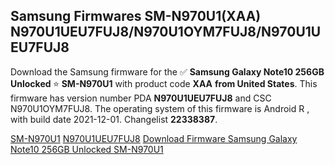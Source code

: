 <h2>Samsung Firmwares SM-N970U1(XAA) N970U1UEU7FUJ8/N970U1OYM7FUJ8/N970U1UEU7FUJ8</h2>
Download the Samsung firmware for the ✅ <strong>Samsung Galaxy Note10 256GB Unlocked </strong> ⭐ <strong>SM-N970U1</strong> with product code <strong>XAA</strong> <strong> from United States</strong>. This firmware has version number PDA <strong>N970U1UEU7FUJ8</strong> and CSC N970U1OYM7FUJ8. The operating system of this firmware is Android R , with build date 2021-12-01. Changelist <strong>22338387</strong>.


[SM-N970U1](https://samfirm.shop/samsung/model/SM-N970U1)
[N970U1UEU7FUJ8](https://samfirm.shop/samsung/pda/N970U1UEU7FUJ8)
[Download Firmware Samsung Galaxy Note10 256GB Unlocked SM-N970U1](https://samfirm.shop/samsung/firmware/479217)
